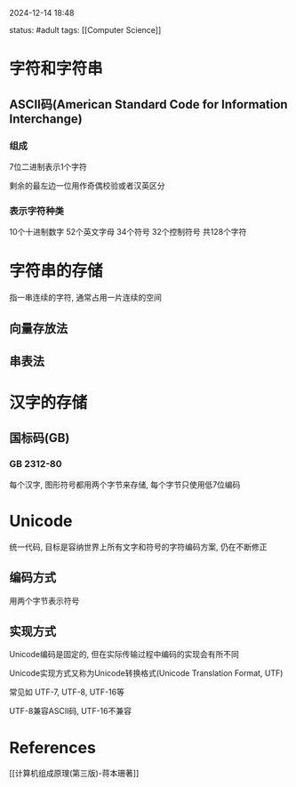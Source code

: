 2024-12-14    18:48

status: #adult 
tags: [[Computer Science]]


# 字符和字符串

## ASCII码(American Standard Code for Information Interchange)

### 组成
7位二进制表示1个字符

剩余的最左边一位用作奇偶校验或者汉英区分
### 表示字符种类

10个十进制数字
52个英文字母
34个符号
32个控制符号
共128个字符


# 字符串的存储

指一串连续的字符, 通常占用一片连续的空间

## 向量存放法


## 串表法

# 汉字的存储

## 国标码(GB)

### GB 2312-80

每个汉字, 图形符号都用两个字节来存储, 每个字节只使用低7位编码

# Unicode
统一代码, 目标是容纳世界上所有文字和符号的字符编码方案, 仍在不断修正

## 编码方式

用两个字节表示符号


## 实现方式

Unicode编码是固定的, 但在实际传输过程中编码的实现会有所不同

Unicode实现方式又称为Unicode转换格式(Unicode Translation Format, UTF)

常见如 UTF-7, UTF-8, UTF-16等

UTF-8兼容ASCII码, UTF-16不兼容

# References
[[计算机组成原理(第三版)-蒋本珊著]]